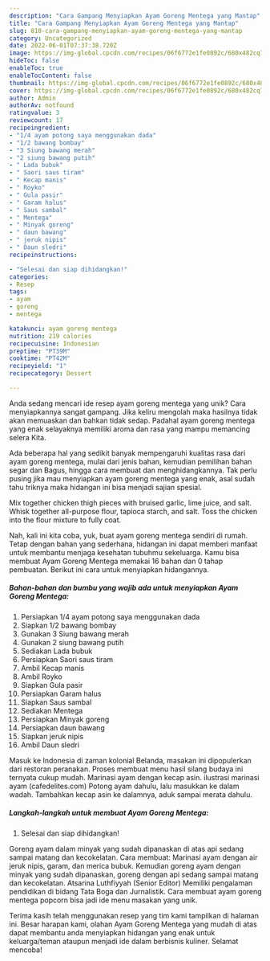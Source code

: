 ```yaml
---
description: "Cara Gampang Menyiapkan Ayam Goreng Mentega yang Mantap"
title: "Cara Gampang Menyiapkan Ayam Goreng Mentega yang Mantap"
slug: 810-cara-gampang-menyiapkan-ayam-goreng-mentega-yang-mantap
category: Uncategorized
date: 2022-06-01T07:37:38.720Z
image: https://img-global.cpcdn.com/recipes/06f6772e1fe0892c/680x482cq70/ayam-goreng-mentega-foto-resep-utama.jpg
hideToc: false
enableToc: true
enableTocContent: false
thumbnail: https://img-global.cpcdn.com/recipes/06f6772e1fe0892c/680x482cq70/ayam-goreng-mentega-foto-resep-utama.jpg
cover: https://img-global.cpcdn.com/recipes/06f6772e1fe0892c/680x482cq70/ayam-goreng-mentega-foto-resep-utama.jpg
author: Admin
authorAv: notfound
ratingvalue: 3
reviewcount: 17
recipeingredient:
- "1/4 ayam potong saya menggunakan dada"
- "1/2 bawang bombay"
- "3 Siung bawang merah"
- "2 siung bawang putih"
- " Lada bubuk"
- " Saori saus tiram"
- " Kecap manis"
- " Royko"
- " Gula pasir"
- " Garam halus"
- " Saus sambal"
- " Mentega"
- " Minyak goreng"
- " daun bawang"
- " jeruk nipis"
- " Daun sledri"
recipeinstructions:

- "Selesai dan siap dihidangkan!"
categories:
- Resep
tags:
- ayam
- goreng
- mentega

katakunci: ayam goreng mentega 
nutrition: 219 calories
recipecuisine: Indonesian
preptime: "PT39M"
cooktime: "PT42M"
recipeyield: "1"
recipecategory: Dessert

---
```





Anda sedang mencari ide resep ayam goreng mentega yang unik? Cara menyiapkannya sangat gampang. Jika keliru mengolah maka hasilnya tidak akan memuaskan dan bahkan tidak sedap. Padahal ayam goreng mentega yang enak selayaknya memiliki aroma dan rasa yang mampu memancing selera Kita.





Ada beberapa hal yang sedikit banyak mempengaruhi kualitas rasa dari ayam goreng mentega, mulai dari jenis bahan, kemudian pemilihan bahan segar dan Bagus, hingga cara membuat dan menghidangkannya. Tak perlu pusing jika mau menyiapkan ayam goreng mentega yang enak,      asal sudah tahu triknya maka hidangan ini bisa menjadi sajian spesial.














Mix together chicken thigh pieces with bruised garlic, lime juice, and salt. Whisk together all-purpose flour, tapioca starch, and salt. Toss the chicken into the flour mixture to fully coat.






Nah, kali ini kita coba, yuk, buat ayam goreng mentega sendiri di rumah. Tetap dengan bahan yang sederhana, hidangan ini dapat memberi manfaat untuk membantu menjaga kesehatan tubuhmu sekeluarga. Kamu bisa membuat Ayam Goreng Mentega memakai 16 bahan dan 0 tahap pembuatan. Berikut ini cara untuk menyiapkan hidangannya.

<!--inarticleads1-->

##### Bahan-bahan dan bumbu yang wajib ada untuk menyiapkan Ayam Goreng Mentega:

1. Persiapkan 1/4 ayam potong saya menggunakan dada
1. Siapkan 1/2 bawang bombay
1. Gunakan 3 Siung bawang merah
1. Gunakan 2 siung bawang putih
1. Sediakan  Lada bubuk
1. Persiapkan  Saori saus tiram
1. Ambil  Kecap manis
1. Ambil  Royko
1. Siapkan  Gula pasir
1. Persiapkan  Garam halus
1. Siapkan  Saus sambal
1. Sediakan  Mentega
1. Persiapkan  Minyak goreng
1. Persiapkan  daun bawang
1. Siapkan  jeruk nipis
1. Ambil  Daun sledri


Masuk ke Indonesia di zaman kolonial Belanda, masakan ini dipopulerkan dari restoran peranakan. Proses membuat menu hasil silang budaya ini ternyata cukup mudah. Marinasi ayam dengan kecap asin. ilustrasi marinasi ayam (cafedelites.com) Potong ayam dahulu, lalu masukkan ke dalam wadah. Tambahkan kecap asin ke dalamnya, aduk sampai merata dahulu. 

<!--inarticleads2-->

##### Langkah-langkah untuk membuat Ayam Goreng Mentega:


1. Selesai dan siap dihidangkan!

Goreng ayam dalam minyak yang sudah dipanaskan di atas api sedang sampai matang dan kecokelatan. Cara membuat: Marinasi ayam dengan air jeruk nipis, garam, dan merica bubuk. Kemudian goreng ayam dengan minyak yang sudah dipanaskan, goreng dengan api sedang sampai matang dan kecokelatan. Atsarina Luthfiyyah (Senior Editor) Memiliki pengalaman pendidikan di bidang Tata Boga dan Jurnalistik. Cara membuat ayam goreng mentega popcorn bisa jadi ide menu masakan yang unik. 

Terima kasih telah menggunakan resep yang tim kami tampilkan di halaman ini. Besar harapan kami, olahan Ayam Goreng Mentega yang mudah di atas dapat membantu anda menyiapkan hidangan yang enak untuk keluarga/teman ataupun menjadi ide dalam berbisnis kuliner. Selamat mencoba!
